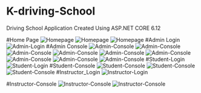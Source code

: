 # K-driving-School
Driving School Application Created Using ASP.NET CORE 6.12


#Home Page
![Homepage](https://github.com/abhisheknishad167/K-driving-School/blob/master/DrivingSchool/DrivingSchool/ScreenShots/0.png?raw=true)
![Homepage](https://github.com/abhisheknishad167/K-driving-School/blob/master/DrivingSchool/DrivingSchool/ScreenShots/1.png?raw=true)
![Homepage](https://github.com/abhisheknishad167/K-driving-School/blob/master/DrivingSchool/DrivingSchool/ScreenShots/2.png?raw=true)
#Admin Login
![Admin-Login](https://github.com/abhisheknishad167/K-driving-School/blob/master/DrivingSchool/DrivingSchool/ScreenShots/3.png?raw=true)
#Admin Console
![Admin-Console](https://github.com/abhisheknishad167/K-driving-School/blob/master/DrivingSchool/DrivingSchool/ScreenShots/4.png?raw=true)
![Admin-Console](https://github.com/abhisheknishad167/K-driving-School/blob/master/DrivingSchool/DrivingSchool/ScreenShots/5.png?raw=true)
![Admin-Console](https://github.com/abhisheknishad167/K-driving-School/blob/master/DrivingSchool/DrivingSchool/ScreenShots/6.png?raw=true)
![Admin-Console](https://github.com/abhisheknishad167/K-driving-School/blob/master/DrivingSchool/DrivingSchool/ScreenShots/7.png?raw=true)
![Admin-Console](https://github.com/abhisheknishad167/K-driving-School/blob/master/DrivingSchool/DrivingSchool/ScreenShots/8.png?raw=true)
![Admin-Console](https://github.com/abhisheknishad167/K-driving-School/blob/master/DrivingSchool/DrivingSchool/ScreenShots/9.png?raw=true)
![Admin-Console](https://github.com/abhisheknishad167/K-driving-School/blob/master/DrivingSchool/DrivingSchool/ScreenShots/10.png?raw=true)
![Admin-Console](https://github.com/abhisheknishad167/K-driving-School/blob/master/DrivingSchool/DrivingSchool/ScreenShots/11.png?raw=true)
![Admin-Console](https://github.com/abhisheknishad167/K-driving-School/blob/master/DrivingSchool/DrivingSchool/ScreenShots/12.png?raw=true)
#Student-Login
![Student-Login](https://github.com/abhisheknishad167/K-driving-School/blob/master/DrivingSchool/DrivingSchool/ScreenShots/13.png?raw=true)
#Student-Console
![Student-Console](https://github.com/abhisheknishad167/K-driving-School/blob/master/DrivingSchool/DrivingSchool/ScreenShots/14.png?raw=true)
![Student-Console](https://github.com/abhisheknishad167/K-driving-School/blob/master/DrivingSchool/DrivingSchool/ScreenShots/15.png?raw=true)
![Student-Console](https://github.com/abhisheknishad167/K-driving-School/blob/master/DrivingSchool/DrivingSchool/ScreenShots/19.png?raw=true)
#Instructor_Login
![Instructor-Login](https://github.com/abhisheknishad167/K-driving-School/blob/master/DrivingSchool/DrivingSchool/ScreenShots/20.png?raw=true)

#Instructor-Console
![Instructor-Console](https://github.com/abhisheknishad167/K-driving-School/blob/master/DrivingSchool/DrivingSchool/ScreenShots/21.png?raw=true)
![Instructor-Console](https://github.com/abhisheknishad167/K-driving-School/blob/master/DrivingSchool/DrivingSchool/ScreenShots/22.png?raw=true)
